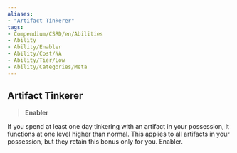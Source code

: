 ```yaml
---
aliases:
- "Artifact Tinkerer"
tags:
- Compendium/CSRD/en/Abilities
- Ability
- Ability/Enabler
- Ability/Cost/NA
- Ability/Tier/Low
- Ability/Categories/Meta
---
```


  
## Artifact Tinkerer  
>**Enabler**
  
If you spend at least one day tinkering with an artifact in your possession, it functions at one level higher than normal. This applies to all artifacts in your possession, but they retain this bonus only for you. Enabler.